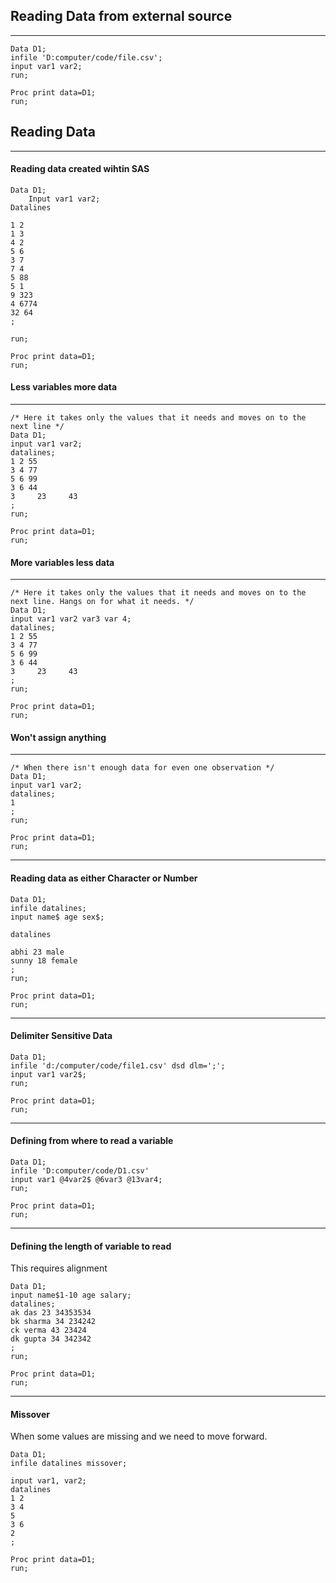 ## Reading Data from external source

---


```sas
Data D1;
infile 'D:computer/code/file.csv';
input var1 var2;
run;

Proc print data=D1;
run;
```


## Reading Data

---


#### Reading data created wihtin SAS

```sas
Data D1;
	Input var1 var2;
Datalines

1 2
1 3
4 2
5 6 
3 7
7 4 
5 88
5 1
9 323
4 6774
32 64
;

run;

Proc print data=D1;
run;

```

#### Less variables more data

---

```sas 
/* Here it takes only the values that it needs and moves on to the next line */ 
Data D1;
input var1 var2;
datalines;
1 2 55
3 4 77
5 6 99
3 6 44
3     23     43
;
run;

Proc print data=D1;
run;

```

#### More variables less data

---

```sas 
/* Here it takes only the values that it needs and moves on to the next line. Hangs on for what it needs. */ 
Data D1;
input var1 var2 var3 var 4;
datalines;
1 2 55
3 4 77
5 6 99
3 6 44
3     23     43
;
run;

Proc print data=D1;
run;

```

#### Won't assign anything

---

```sas 
/* When there isn't enough data for even one observation */ 
Data D1;
input var1 var2;
datalines;
1 
;
run;

Proc print data=D1;
run;

```

---

#### Reading data as either Character or Number

```sas
Data D1;
infile datalines;
input name$ age sex$;

datalines

abhi 23 male
sunny 18 female
;
run;

Proc print data=D1;
run;
```

---

#### Delimiter Sensitive Data

```sas
Data D1;
infile 'd:/computer/code/file1.csv' dsd dlm=';';
input var1 var2$;
run;

Proc print data=D1;
run;
```


---

#### Defining from where to read a variable

```sas
Data D1;
infile 'D:computer/code/D1.csv'
input var1 @4var2$ @6var3 @13var4;
run;

Proc print data=D1;
run;
```


---

#### Defining the length of variable to read 

This requires alignment

```sas
Data D1;
input name$1-10 age salary;
datalines;
ak das 23 34353534
bk sharma 34 234242
ck verma 43 23424
dk gupta 34 342342
;
run;

Proc print data=D1;
run;
```


---

#### Missover 

When some values are missing and we need to move forward. 

```sas
Data D1;
infile datalines missover;

input var1, var2;
datalines 
1 2
3 4
5 
3 6
2
;

Proc print data=D1;
run;
```